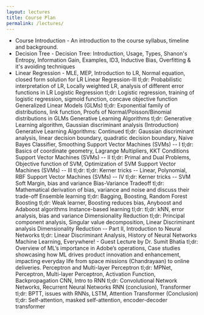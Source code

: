 ```yaml
---
layout: lectures
title: Course Plan
permalink: /lectures/
---
```

- Course Introduction - An introduction to the course syllabus, timeline and background.
- Decision Tree - Decision Tree: Introduction, Usage, Types, Shanon's Entropy, Information Gain, Examples, ID3, Inductive Bias, Overfitting & it's avoiding techniques
- Linear Regression - MLE, MEP, Introduction to LR, Normal equation, closed form solution for LR
Linear Regression-III
tl;dr: Probabilistic interpretation of LR, Locally weighted LR, analysis of different error functions in LR
Logistic Regression
tl;dr: Logistic regression, training of logistic regression, sigmoid function, concave objective function
Generalized Linear Models (GLMs)
tl;dr: Exponential family of distributions, link function, Proofs of Normal/Poisson/Binomial distributions in GLMs
Generative Learning Algorithms
tl;dr: Generative Learning algorithm, Gaussian discriminant analysis (Introduction)
Generative Learning Algorithms: Continued
tl;dr: Gaussian discriminant analysis, linear decision boundary, quadratic decision boundary, Naive Bayes Classifier, Smoothing
Support Vector Machines (SVMs) -- I
tl;dr: Basics of coordinate geometry, Lagrange Multipliers, KKT Conditions
Support Vector Machines (SVMs) -- II
tl;dr: Primal and Dual Problems, Objective function of SVM, Optimization of SVM
Support Vector Machines (SVMs) -- III
tl;dr: tl;dr: Kerner tricks -- Linear, Polynomial, RBF
Support Vector Machines (SVMs) -- IV
tl;dr: Kerner tricks -- SVM Soft Margin, bias and variance
Bias-Variance Tradeoff
tl;dr: Mathematical derivation of bias, variance and noise and discuss their trade-off
Ensemble learning
tl;dr: Bagging, Boosting, Random Forest
Boosting
tl;dr: Weak learner, Boosting reduces bias, Anyboost and Adaboost algorithms
Instance-based learning
tl;dr: tl;dr: kNN, error analysis, bias and variance
Dimensionality Reduction
tl;dr: Principal component analysis, Singular value decomposition, Linear Discriminant analysis
Dimensionality Reduction -- Part II, Introduction to Neural Networks
tl;dr: Linear Discriminant Analysis, History of Neural Networks
Machine Learning, Everywhere! - Guest Lecture by Dr. Sumit Bhatia
tl;dr: Overview of ML’s importance in Adobe’s operations, Case studies showcasing how ML drives product innovation and enhancement, impacting everyday life from space missions (Chandrayaan) to online deliveries.
Perceptron and Multi-layer Perceptron
tl;dr: MPNet, Perceptron, Multi-layer Perceptron, Activation Function, Backpropagation
CNN, Intro to RNN
tl;dr: Convolutional Network Networks, Recurrent Neural Networks
RNN (conclusion), Transformer
tl;dr: BPTT, issues with RNNs, LSTM, Attention
Transformer (Conclusion)
tl;dr: Self-attention, masked self-attention, encoder-decoder transformer 
